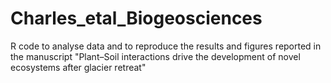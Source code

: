 # Charles_etal_Biogeosciences
R code to analyse data and to reproduce the results and figures reported in the manuscript "Plant–Soil interactions drive the development of novel ecosystems after glacier retreat"
